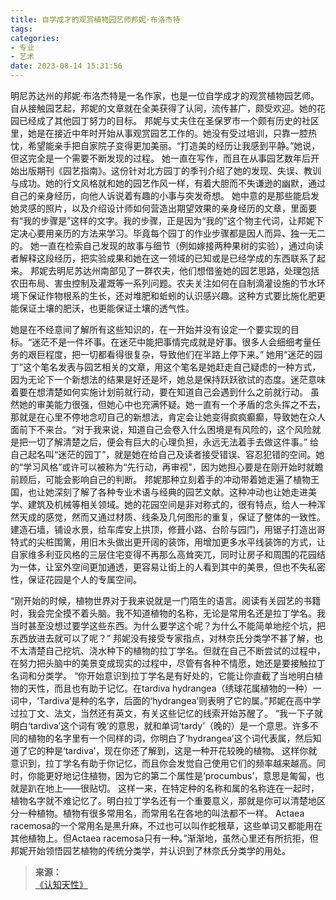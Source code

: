 ```yaml
---
title: 自学成才的观赏植物园艺师邦妮·布洛杰特
tags:
categories:
- 专业
- 艺术
date: 2023-08-14 15:31:56
---
```


明尼苏达州的邦妮·布洛杰特是一名作家，也是一位自学成才的观赏植物园艺师。自从接触园艺起，邦妮的文章就在全美获得了认同，流传甚广，颇受欢迎。她的花园已经成了其他园丁努力的目标。
邦妮与丈夫住在圣保罗市一个颇有历史的社区里，她是在接近中年时开始从事观赏园艺工作的。她没有受过培训，只靠一腔热忱，希望能亲手把自家院子变得更加美丽。“打造美的经历让我感到平静。”她说，但这完全是一个需要不断发现的过程。
她一直在写作，而且在从事园艺数年后开始出版期刊《园艺指南》。这份针对北方园丁的季刊介绍了她的发现、失误、教训与成功。她的行文风格就和她的园艺作风一样，有着大胆而不失谦逊的幽默，通过自己的亲身经历，向他人诉说着有趣的小事与突发奇想。<!--more-->
她中意的是那些能启发她灵感的照片，以及介绍设计师如何营造出期望效果的亲身经历的文章，里面要有“我的步骤是”这样的文字。我的步骤，正是因为“我的”这个物主代词，让邦妮下定决心要用亲历的方法来学习。毕竟每个园丁的作业步骤都是因人而异、独一无二的。
她一直在检索自己发现的故事与细节（例如嫁接两种果树的实验），通过向读者解释这段经历，把实验成果和她在这一领域的已知或是已经学成的东西联系了起来。
邦妮去明尼苏达州南部见了一群农夫，他们想借鉴她的园艺思路，处理包括农田布局、害虫控制及灌溉等一系列问题。农夫关注如何在自制滴灌设施的节水环境下保证作物根系的生长，还对堆肥和蚯蚓的认识感兴趣。这种方式要比施化肥更能保证土壤的肥沃，也更能保证土壤的透气性。

她是在不经意间了解所有这些知识的，在一开始并没有设定一个要实现的目标。“迷茫不是一件坏事。在迷茫中能把事情完成就是好事。很多人会细细考量任务的艰巨程度，把一切都看得很复杂，导致他们在半路上停下来。”
她用“迷茫的园丁”这个笔名发表与园艺相关的文章，用这个笔名是她赶走自己疑虑的一种方式，因为无论下一个新想法的结果是好还是坏，她总是保持跃跃欲试的态度。迷茫意味着要在想清楚如何实施计划前就行动，要在知道自己会遇到什么之前就行动。
虽然她的审美能力很强，但她心中也充满怀疑。她一直有一个矛盾的念头挥之不去，那就是在心里不停地念叨自己的新想法，肯定会让她变得疯疯癫癫，导致她在众人面前下不来台。“对于我来说，知道自己会卷入什么困境是有风险的，这个风险就是把一切了解清楚之后，便会有巨大的心理负担，永远无法着手去做这件事。”
给自己起名叫“迷茫的园丁”，就是她在给自己及读者接受错误、容忍犯错的空间。她的“学习风格”或许可以被称为“先行动，再审视”，因为她担心要是在刚开始时就瞻前顾后，可能会影响自己的判断。
邦妮那种立刻着手的冲动带着她走遍了植物王国，也让她深刻了解了各种专业术语与经典的园艺文献。这种冲动也让她走进美学、建筑及机械等相关领域。她的花园空间是非对称式的，很有特点，给人一种浑然天成的感觉，然而又通过材质、线条及几何图形的重复，保证了整体的一致性。
建造石墙，铺设水景，给车库安上拱顶，修葺小路、台阶与园门，用锯子打造出哥特式的尖桩围篱，用旧木头做出更开阔的装饰，用增加更多水平线装饰的方式，让自家维多利亚风格的三层住宅变得不再那么高耸突兀，同时让房子和周围的花园结为一体，让室外空间更加通透，更容易让街上的人看到其中的美景，但也不失私密性，保证花园是个人的专属空间。

“刚开始的时候，植物世界对于我来说就是一门陌生的语言。阅读有关园艺的书籍时，我会完全摸不着头脑。我不知道植物的名称，无论是常用名还是拉丁学名。我当时甚至没想过要学这些东西。为什么要学这个呢？为什么不能简单地挖个坑，把东西放进去就可以了呢？”
邦妮没有接受专家指点，对林奈氏分类学不甚了解，也不太清楚自己挖坑、浇水种下的植物的拉丁学名。但就在自己不断尝试的过程中，在努力把头脑中的美景变成现实的过程中，尽管有各种不情愿，她还是要接触拉丁名词和分类学。
“你开始意识到拉丁学名是有好处的，它能让你直截了当地明白植物的天性，而且也有助于记忆。在tardiva hydrangea（绣球花属植物的一种）一词中，‘Tardiva’是种的名字，后面的‘hydrangea’则表明了它的属。”邦妮在高中学过拉丁文、法文，当然还有英文，有关这些记忆的线索开始苏醒了。
“我一下子就明白‘tardiva’这个词有‘晚’的意思，就和单词‘tardy’（晚的）是一个意思。许多不同的植物的名字里有一个同样的词，你明白了‘hydrangea’这个词代表属，然后知道了它的种是‘tardiva’，现在你还了解到，这是一种开花较晚的植物。
这样你就意识到，拉丁学名有助于你记忆，而且你会发觉自己使用它们的频率越来越高。同时，你能更好地记住植物，因为它的第二个属性是‘procumbus’，意思是匍匐，也就是趴在地上——很贴切。
这样一来，在特定种的名称和属的名称连在一起时，植物名字就不难记忆了。明白拉丁学名还有一个重要意义，那就是你可以清楚地区分一种植物。植物有很多常用名，而常用名在各地的叫法都不一样。
Actaea racemosa的一个常用名是黑升麻，不过也可以叫作蛇根草，这些单词又都能用在其他植物上。但Actaea racemosa只有一种。”渐渐地，虽然心里还有所抗拒，但邦妮开始领悟园艺植物的传统分类学，并认识到了林奈氏分类学的用处。


>**来源：**  
>[《认知天性》](http://www.sophie-eden.ltd:5171/#/读书/学习/认知天性.md)  
